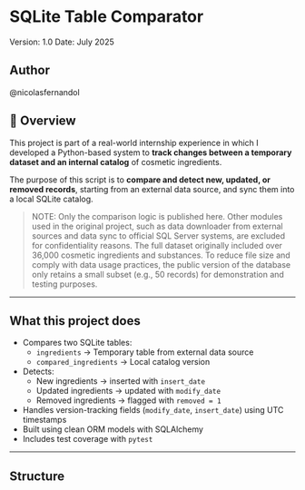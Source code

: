 # SQLite Table Comparator

Version: 1.0
Date: July 2025

## Author
@nicolasfernandol

## 🧾 Overview

This project is part of a real-world internship experience in which I developed a Python-based system to **track changes between a temporary dataset and an internal catalog** of cosmetic ingredients.

The purpose of this script is to **compare and detect new, updated, or removed records**, starting from an external data source, and sync them into a local SQLite catalog.

> NOTE: Only the comparison logic is published here. Other modules used in the original project, such as data downloader from external sources and data sync to official SQL Server systems, are excluded for confidentiality reasons. The full dataset originally included over 36,000 cosmetic ingredients and substances.
To reduce file size and comply with data usage practices, the public version of the database only retains a small subset (e.g., 50 records) for demonstration and testing purposes.

---

## What this project does

- Compares two SQLite tables:
  - `ingredients` → Temporary table from external data source
  - `compared_ingredients` → Local catalog version
- Detects:
  - New ingredients → inserted with `insert_date`
  - Updated ingredients → updated with `modify_date`
  - Removed ingredients → flagged with `removed = 1`
- Handles version-tracking fields (`modify_date`, `insert_date`) using UTC timestamps
- Built using clean ORM models with SQLAlchemy
- Includes test coverage with `pytest`

---

## Structure